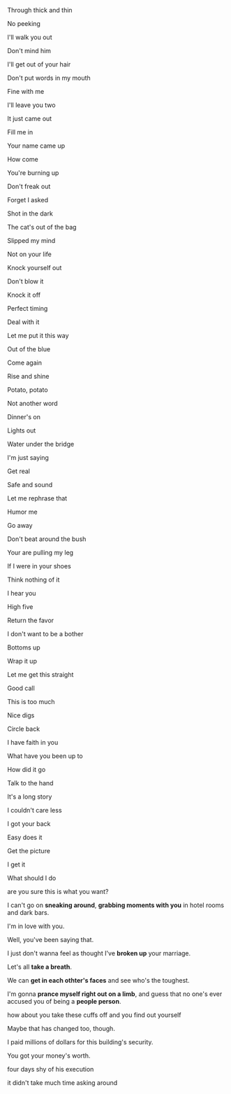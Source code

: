 Through thick and thin

No peeking

I'll walk you out

Don't mind him

I'll get out of your hair

Don't put words in my mouth

Fine with me

I'll leave you two

It just came out

Fill me in

Your name came up

How come

You're burning up

Don't freak out

Forget I asked

Shot in the dark

The cat's out of the bag

Slipped my mind

Not on your life

Knock yourself out

Don't blow it

Knock it off

Perfect timing

Deal with it

Let me put it this way

Out of the blue

Come again

Rise and shine

Potato, potato

Not another word

Dinner's on

Lights out

Water under the bridge

I'm just saying

Get real

Safe and sound

Let me rephrase that

Humor me

Go away

Don't beat around the bush

Your are pulling my leg

If I were in your shoes

Think nothing of it

I hear you

High five

Return the favor

I don't want to be a bother

Bottoms up

Wrap it up

Let me get this straight

Good call

This is too much

Nice digs

Circle back

I have faith in you

What have you been up to

How did it go

Talk to the hand

It's a long story

I couldn't care less

I got your back

Easy does it

Get the picture

I get it

What should I do






































are you sure this is what you want?

I can't go on **sneaking around**, **grabbing moments with you** in hotel rooms and dark bars.

I'm in love with you.

Well, you've been saying that.

I just don't wanna feel as thought I've **broken up** your marriage.

Let's all **take a breath**.

We can **get in each othter's faces** and see who's the toughest.

I'm gonna **prance myself right out on a limb**, and guess that no one's ever accused you of being a **people person**.

how about you take these cuffs off and you find out yourself

Maybe that has changed too, though.

I paid millions of dollars for this building's security.

You got your money's worth.

four days shy of his execution

it didn't take much time asking around

